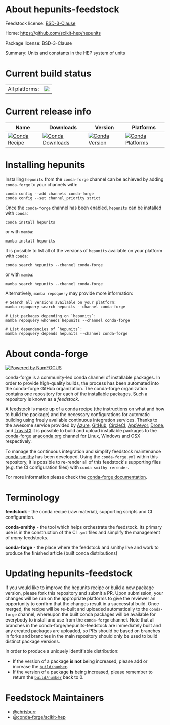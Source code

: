 About hepunits-feedstock
========================

Feedstock license: [BSD-3-Clause](https://github.com/conda-forge/hepunits-feedstock/blob/main/LICENSE.txt)

Home: https://github.com/scikit-hep/hepunits

Package license: BSD-3-Clause

Summary: Units and constants in the HEP system of units

Current build status
====================


<table><tr><td>All platforms:</td>
    <td>
      <a href="https://dev.azure.com/conda-forge/feedstock-builds/_build/latest?definitionId=10845&branchName=main">
        <img src="https://dev.azure.com/conda-forge/feedstock-builds/_apis/build/status/hepunits-feedstock?branchName=main">
      </a>
    </td>
  </tr>
</table>

Current release info
====================

| Name | Downloads | Version | Platforms |
| --- | --- | --- | --- |
| [![Conda Recipe](https://img.shields.io/badge/recipe-hepunits-green.svg)](https://anaconda.org/conda-forge/hepunits) | [![Conda Downloads](https://img.shields.io/conda/dn/conda-forge/hepunits.svg)](https://anaconda.org/conda-forge/hepunits) | [![Conda Version](https://img.shields.io/conda/vn/conda-forge/hepunits.svg)](https://anaconda.org/conda-forge/hepunits) | [![Conda Platforms](https://img.shields.io/conda/pn/conda-forge/hepunits.svg)](https://anaconda.org/conda-forge/hepunits) |

Installing hepunits
===================

Installing `hepunits` from the `conda-forge` channel can be achieved by adding `conda-forge` to your channels with:

```
conda config --add channels conda-forge
conda config --set channel_priority strict
```

Once the `conda-forge` channel has been enabled, `hepunits` can be installed with `conda`:

```
conda install hepunits
```

or with `mamba`:

```
mamba install hepunits
```

It is possible to list all of the versions of `hepunits` available on your platform with `conda`:

```
conda search hepunits --channel conda-forge
```

or with `mamba`:

```
mamba search hepunits --channel conda-forge
```

Alternatively, `mamba repoquery` may provide more information:

```
# Search all versions available on your platform:
mamba repoquery search hepunits --channel conda-forge

# List packages depending on `hepunits`:
mamba repoquery whoneeds hepunits --channel conda-forge

# List dependencies of `hepunits`:
mamba repoquery depends hepunits --channel conda-forge
```


About conda-forge
=================

[![Powered by
NumFOCUS](https://img.shields.io/badge/powered%20by-NumFOCUS-orange.svg?style=flat&colorA=E1523D&colorB=007D8A)](https://numfocus.org)

conda-forge is a community-led conda channel of installable packages.
In order to provide high-quality builds, the process has been automated into the
conda-forge GitHub organization. The conda-forge organization contains one repository
for each of the installable packages. Such a repository is known as a *feedstock*.

A feedstock is made up of a conda recipe (the instructions on what and how to build
the package) and the necessary configurations for automatic building using freely
available continuous integration services. Thanks to the awesome service provided by
[Azure](https://azure.microsoft.com/en-us/services/devops/), [GitHub](https://github.com/),
[CircleCI](https://circleci.com/), [AppVeyor](https://www.appveyor.com/),
[Drone](https://cloud.drone.io/welcome), and [TravisCI](https://travis-ci.com/)
it is possible to build and upload installable packages to the
[conda-forge](https://anaconda.org/conda-forge) [anaconda.org](https://anaconda.org/)
channel for Linux, Windows and OSX respectively.

To manage the continuous integration and simplify feedstock maintenance
[conda-smithy](https://github.com/conda-forge/conda-smithy) has been developed.
Using the ``conda-forge.yml`` within this repository, it is possible to re-render all of
this feedstock's supporting files (e.g. the CI configuration files) with ``conda smithy rerender``.

For more information please check the [conda-forge documentation](https://conda-forge.org/docs/).

Terminology
===========

**feedstock** - the conda recipe (raw material), supporting scripts and CI configuration.

**conda-smithy** - the tool which helps orchestrate the feedstock.
                   Its primary use is in the construction of the CI ``.yml`` files
                   and simplify the management of *many* feedstocks.

**conda-forge** - the place where the feedstock and smithy live and work to
                  produce the finished article (built conda distributions)


Updating hepunits-feedstock
===========================

If you would like to improve the hepunits recipe or build a new
package version, please fork this repository and submit a PR. Upon submission,
your changes will be run on the appropriate platforms to give the reviewer an
opportunity to confirm that the changes result in a successful build. Once
merged, the recipe will be re-built and uploaded automatically to the
`conda-forge` channel, whereupon the built conda packages will be available for
everybody to install and use from the `conda-forge` channel.
Note that all branches in the conda-forge/hepunits-feedstock are
immediately built and any created packages are uploaded, so PRs should be based
on branches in forks and branches in the main repository should only be used to
build distinct package versions.

In order to produce a uniquely identifiable distribution:
 * If the version of a package **is not** being increased, please add or increase
   the [``build/number``](https://docs.conda.io/projects/conda-build/en/latest/resources/define-metadata.html#build-number-and-string).
 * If the version of a package **is** being increased, please remember to return
   the [``build/number``](https://docs.conda.io/projects/conda-build/en/latest/resources/define-metadata.html#build-number-and-string)
   back to 0.

Feedstock Maintainers
=====================

* [@chrisburr](https://github.com/chrisburr/)
* [@conda-forge/scikit-hep](https://github.com/orgs/conda-forge/teams/scikit-hep/)

